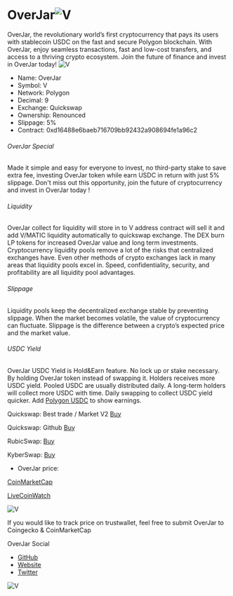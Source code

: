 # OverJar![V](https://raw.githubusercontent.com/OverJar/World/main/overjars.png) 

OverJar, the revolutionary world’s first cryptocurrency that pays its users with stablecoin USDC on the fast and secure Polygon blockchain. With OverJar, enjoy seamless transactions, fast and low-cost transfers, and access to a thriving crypto ecosystem. Join the future of finance and invest in OverJar today!
![V](https://raw.githubusercontent.com/OverJar/USDC/main/OverJar-Ownership.png) 

- Name: OverJar
- Symbol: V
- Network: Polygon
- Decimal: 9
- Exchange: Quickswap
- Ownership: Renounced
- Slippage: 5%
- Contract:
0xd16488e6baeb716709bb92432a908694fe1a96c2

###### OverJar Special

Made it simple and easy for everyone to invest, no third-party stake to save extra fee, investing OverJar token while earn USDC in return with just 5% slippage. Don't miss out this opportunity, join the future of cryptocurrency and invest in OverJar today !

###### Liquidity

OverJar collect for liquidity will store in to V address contract will sell it and add V/MATIC liquidity automatically to quickswap exchange. The DEX burn LP tokens for increased OverJar value and long term investments. Cryptocurrency liquidity pools remove a lot of the risks that centralized exchanges have. Even other methods of crypto exchanges lack in many areas that liquidity pools excel in. Speed, confidentiality, security, and profitability are all liquidity pool advantages.


###### Slippage

Liquidity pools keep the decentralized exchange stable by preventing slippage. When the market becomes volatile, the value of cryptocurrency can fluctuate. Slippage is the difference between a crypto’s expected price and the market value.


###### USDC Yield

OverJar USDC Yield is Hold&Earn feature. No lock up or stake necessary. By holding OverJar token instead of swapping it. Holders receives more USDC yield. Pooled USDC are usually distributed daily. A long-term holders will collect more USDC with time. Daily swapping to collect USDC yield quicker. Add [Polygon USDC](https://polygonscan.com/token/0x2791bca1f2de4661ed88a30c99a7a9449aa84174) to show earnings.


Quickswap: Best trade / Market V2
[Buy](https://quickswap.exchange/#/swap?inputCurrency=0xd16488e6baeb716709bb92432a908694fe1a96c2)

Quickswap: Github
[Buy](https://overjar.github.io/World/buyOverJar.html)

RubicSwap:
[Buy](https://overjar.github.io/World/buy.html)

KyberSwap:
[Buy](https://kyberswap.com/swap/polygon?referral=0xD05454897D3C160321F73A7D80CCb2dEf5fA2584&fee_bip=10&inputCurrency=MATIC&outputCurrency=0xd16488E6baEb716709BB92432a908694fe1a96c2
)


- OverJar price: 


[CoinMarketCap](https://coinmarketcap.com/dexscan/polygon/0x156910CD6a08c0D521A3Fe7f9A6C2Cc5Aa4152d0)

[LiveCoinWatch](https://www.livecoinwatch.com/price/OverJar-___V)

![V](https://raw.githubusercontent.com/OverJar/USDC/main/OverJar-Chart.png) 


If you would like to track price on trustwallet, feel free to submit OverJar to Coingecko & CoinMarketCap

OverJar Social

- [GitHub](https://overjar.github.io/World/)
- [Website](https://overjar.xyz/)
- [Twitter](https://twitter.com/OverJarV)

![V](https://raw.githubusercontent.com/OverJar/USDC/main/OverJar-Buy.png) 



